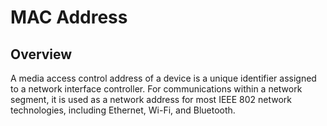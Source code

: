 # MAC Address
## Overview
A media access control address of a device is a unique identifier assigned to a network interface controller.
For communications within a network segment, it is used as a network address for most IEEE 802 network technologies, including Ethernet, Wi-Fi, and Bluetooth.
